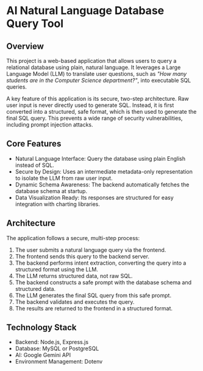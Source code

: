 # AI Natural Language Database Query Tool

## Overview
This project is a web-based application that allows users to query a relational database using plain, natural language. It leverages a Large Language Model (LLM) to translate user questions, such as *"How many students are in the Computer Science department?"*, into executable SQL queries.

A key feature of this application is its secure, two-step architecture. Raw user input is never directly used to generate SQL. Instead, it is first converted into a structured, safe format, which is then used to generate the final SQL query. This prevents a wide range of security vulnerabilities, including prompt injection attacks.

## Core Features
- Natural Language Interface: Query the database using plain English instead of SQL.
- Secure by Design: Uses an intermediate metadata-only representation to isolate the LLM from raw user input.
- Dynamic Schema Awareness: The backend automatically fetches the database schema at startup.
- Data Visualization Ready: Its responses are structured for easy integration with charting libraries.


## Architecture
The application follows a secure, multi-step process:
1. The user submits a natural language query via the frontend.
2. The frontend sends this query to the backend server.
3. The backend performs intent extraction, converting the query into a structured format using the LLM.
4. The LLM returns structured data, not raw SQL.
5. The backend constructs a safe prompt with the database schema and structured data.
6. The LLM generates the final SQL query from this safe prompt.
7. The backend validates and executes the query.
8. The results are returned to the frontend in a structured format.

## Technology Stack
- Backend: Node.js, Express.js  
- Database: MySQL or PostgreSQL  
- AI: Google Gemini API  
- Environment Management: Dotenv  
